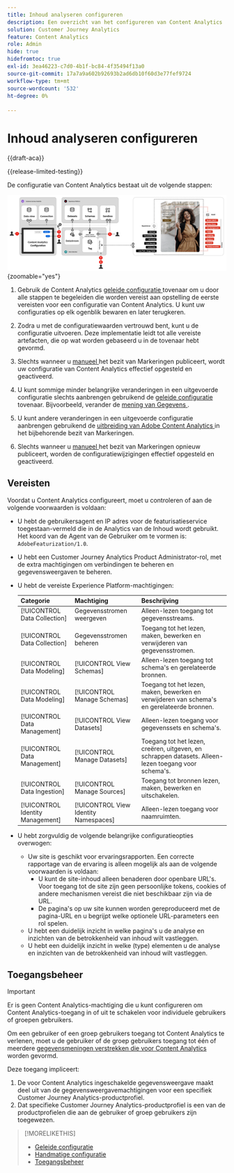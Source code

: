 ```yaml
---
title: Inhoud analyseren configureren
description: Een overzicht van het configureren van Content Analytics
solution: Customer Journey Analytics
feature: Content Analytics
role: Admin
hide: true
hidefromtoc: true
exl-id: 3ea46223-c7d0-4b1f-bc84-4f35494f13a0
source-git-commit: 17a7a9a602b92693b2ad6db10f60d3e77fef9724
workflow-type: tm+mt
source-wordcount: '532'
ht-degree: 0%

---
```


# Inhoud analyseren configureren

{{draft-aca}}

{{release-limited-testing}}

De configuratie van Content Analytics bestaat uit de volgende stappen:

![ Configuratie van Inhoud Analytics ](../assets/aca-configuration.svg){zoomable="yes"}

1. Gebruik de Content Analytics [ geleide configuratie ](guided.md) tovenaar om u door alle stappen te begeleiden die worden vereist aan opstelling de eerste vereisten voor een configuratie van Content Analytics. U kunt uw configuraties op elk ogenblik bewaren en later terugkeren.
1. Zodra u met de configuratiewaarden vertrouwd bent, kunt u de configuratie uitvoeren. Deze implementatie leidt tot alle vereiste artefacten, die op wat worden gebaseerd u in de tovenaar hebt gevormd.
1. Slechts wanneer u [ manueel ](manual.md) het bezit van Markeringen publiceert, wordt uw configuratie van Content Analytics effectief opgesteld en geactiveerd.

1. U kunt sommige minder belangrijke veranderingen in een uitgevoerde configuratie slechts aanbrengen gebruikend de [ geleide configuratie](guided.md) tovenaar. Bijvoorbeeld, verander de [ mening van Gegevens ](/help/data-views/data-views.md).
1. U kunt andere veranderingen in een uitgevoerde configuratie aanbrengen gebruikend de [ uitbreiding van Adobe Content Analytics ](https://experienceleague.adobe.com/en/docs/experience-platform/tags/extensions/client/content-analytics/overview) in het bijbehorende bezit van Markeringen.
1. Slechts wanneer u [ manueel ](manual.md) het bezit van Markeringen opnieuw publiceert, worden de configuratiewijzigingen effectief opgesteld en geactiveerd.


## Vereisten

Voordat u Content Analytics configureert, moet u controleren of aan de volgende voorwaarden is voldaan:

* U hebt de gebruikersagent en IP adres voor de featurisatieservice toegestaan-vermeld die in de Analytics van de Inhoud wordt gebruikt. Het koord van de Agent van de Gebruiker om te vormen is: <code> AdobeFeaturization/1.0</code>.
* U hebt een Customer Journey Analytics Product Administrator-rol, met de extra machtigingen om verbindingen te beheren en gegevensweergaven te beheren.
* U hebt de vereiste Experience Platform-machtigingen:

  | Categorie | Machtiging | Beschrijving |
  |---|---|---|
  | [!UICONTROL Data Collection] | Gegevensstromen weergeven | Alleen-lezen toegang tot gegevensstreams. |
  | [!UICONTROL Data Collection] | Gegevensstromen beheren | Toegang tot het lezen, maken, bewerken en verwijderen van gegevensstromen. |
  | [!UICONTROL Data Modeling] | [!UICONTROL View Schemas] | Alleen-lezen toegang tot schema&#39;s en gerelateerde bronnen. |
  | [!UICONTROL Data Modeling] | [!UICONTROL Manage Schemas] | Toegang tot het lezen, maken, bewerken en verwijderen van schema&#39;s en gerelateerde bronnen. |
  | [!UICONTROL Data Management] | [!UICONTROL View Datasets] | Alleen-lezen toegang voor gegevenssets en schema&#39;s. |
  | [!UICONTROL Data Management] | [!UICONTROL Manage Datasets] | Toegang tot het lezen, creëren, uitgeven, en schrappen datasets. Alleen-lezen toegang voor schema&#39;s. |
  | [!UICONTROL Data Ingestion] | [!UICONTROL Manage Sources] | Toegang tot bronnen lezen, maken, bewerken en uitschakelen. |
  | [!UICONTROL Identity Management] | [!UICONTROL View Identity Namespaces] | Alleen-lezen toegang voor naamruimten. |

* U hebt zorgvuldig de volgende belangrijke configuratieopties overwogen:

   * Uw site is geschikt voor ervaringsrapporten. Een correcte rapportage van de ervaring is alleen mogelijk als aan de volgende voorwaarden is voldaan:
      * U kunt de site-inhoud alleen benaderen door openbare URL&#39;s. Voor toegang tot de site zijn geen persoonlijke tokens, cookies of andere mechanismen vereist die niet beschikbaar zijn via de URL.
      * De pagina&#39;s op uw site kunnen worden gereproduceerd met de pagina-URL en u begrijpt welke optionele URL-parameters een rol spelen.
   * U hebt een duidelijk inzicht in welke pagina&#39;s u de analyse en inzichten van de betrokkenheid van inhoud wilt vastleggen.
   * U hebt een duidelijk inzicht in welke (type) elementen u de analyse en inzichten van de betrokkenheid van inhoud wilt vastleggen.


## Toegangsbeheer

>[!IMPORTANT]
>
>Er is geen Content Analytics-machtiging die u kunt configureren om Content Analytics-toegang in of uit te schakelen voor individuele gebruikers of groepen gebruikers.
>

Om een gebruiker of een groep gebruikers toegang tot Content Analytics te verlenen, moet u de gebruiker of de groep gebruikers toegang tot één of meerdere [ gegevensmeningen verstrekken die voor Content Analytics ](guided.md#data-view) worden gevormd.

Deze toegang impliceert:

1. De voor Content Analytics ingeschakelde gegevensweergave maakt deel uit van de gegevensweergavemachtigingen voor een specifiek Customer Journey Analytics-productprofiel.
1. Dat specifieke Customer Journey Analytics-productprofiel is een van de productprofielen die aan de gebruiker of groep gebruikers zijn toegewezen.

>[!MORELIKETHIS]
>
>* [ Geleide configuratie ](guided.md)
>* [ Handmatige configuratie ](manual.md)
>* [ Toegangsbeheer ](/help/technotes/access-control.md)
>
